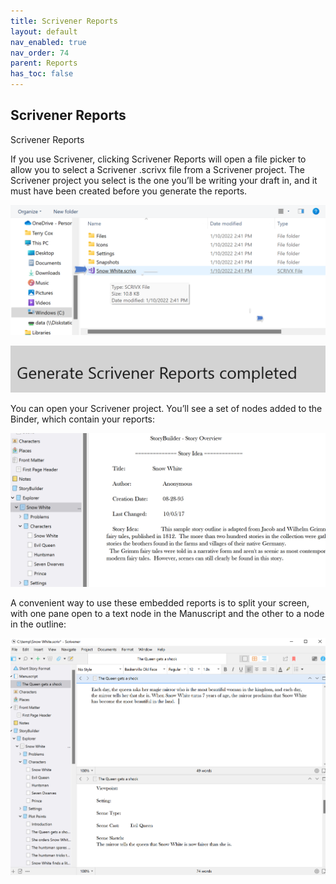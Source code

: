 ```yaml
---
title: Scrivener Reports
layout: default
nav_enabled: true
nav_order: 74
parent: Reports
has_toc: false
---
```

## Scrivener Reports
Scrivener Reports

If you use Scrivener, clicking Scrivener Reports will open a file picker to allow you to select a Scrivener .scrivx file from a Scrivener project. The Scrivener project you select is the one you’ll be writing your draft in, and it must have been created before you generate the reports.

![](../media/Scrivener-Reports-File-Picker.png)

![](../media/Scrivener-Reports-Generated-Status-Message.png)

You can open your Scrivener project. You’ll see a set of nodes added to the Binder, which contain your reports:

![](../media/Scrivener-Binder-with-StoryCAD-Outline.png)

A convenient way to use these embedded reports is to split your screen, with one pane open to a text node in the Manuscript and the other to a node in the outline:

![](../media/Scrivener-Split-Screen-with-StoryCAD.png)
